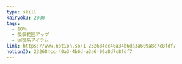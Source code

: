```yaml
---
type: skill
kairyoku: 2000
tags:
  - 10％
  - 吸収範囲アップ
  - 回復系アイテム
link: https://www.notion.so/1-232684cc40a34b6da3a609a8d7c8fdf7
notionID: 232684cc-40a3-4b6d-a3a6-09a8d7c8fdf7
---
```

